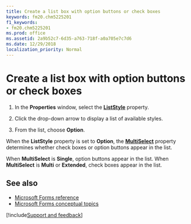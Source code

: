 ```yaml
---
title: Create a list box with option buttons or check boxes
keywords: fm20.chm5225201
f1_keywords:
- fm20.chm5225201
ms.prod: office
ms.assetid: 2a9b52c7-6d35-a763-718f-a0a705e7c7d6
ms.date: 12/29/2018
localization_priority: Normal
---
```



# Create a list box with option buttons or check boxes

1. In the **Properties** window, select the **[ListStyle](../../reference/user-interface-help/liststyle-property.md)** property.
    
2. Click the drop-down arrow to display a list of available styles.
    
3. From the list, choose **Option**.
    
When the **ListStyle** property is set to **Option**, the **[MultiSelect](../../reference/user-interface-help/multiselect-property-microsoft-forms.md)** property determines whether check boxes or option buttons appear in the list. 

When **MultiSelect** is **Single**, option buttons appear in the list. When **MultiSelect** is **Multi** or **Extended**, check boxes appear in the list.

## See also

- [Microsoft Forms reference](../../reference/user-interface-help/reference-microsoft-forms.md)
- [Microsoft Forms conceptual topics](../../reference/user-interface-help/concepts-microsoft-forms.md)

[!include[Support and feedback](~/includes/feedback-boilerplate.md)]
